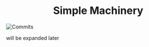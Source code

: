 <h1 align="center">Simple Machinery</h1>

![Commits](https://img.shields.io/github/commit-activity/m/redfire75369/Simple-Machinery)

will be expanded later
